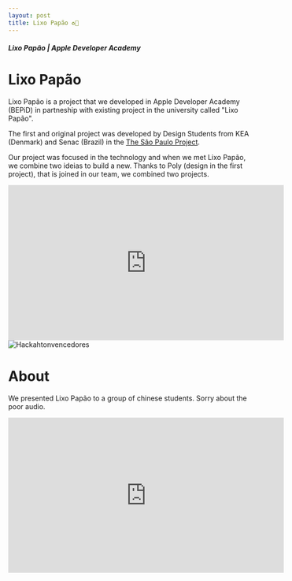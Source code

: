 ```yaml
---
layout: post
title: Lixo Papão ♻️📲
---
```


##### Lixo Papão | Apple Developer Academy


Lixo Papão
====
Lixo Papão is a project that we developed in Apple Developer Academy (BEPiD) in partneship with existing project in the university called "Lixo Papão". 

The first and original project was developed by Design Students from KEA (Denmark) and Senac (Brazil) in the [The São Paulo Project](http://www.thesaopauloproject.com/). 

Our project was focused in the technology and when we met Lixo Papão, we combine two ideias to build a new. Thanks to Poly (design in the first project), that is joined in our team, we combined two projects.

<iframe width="560" height="315" src="https://www.youtube.com/embed/PuYcZmfWAB0?rel=0" frameborder="0" allowfullscreen></iframe>

<img class="img img-responsive" src="https://mir-s3-cdn-cf.behance.net/project_modules/max_3840/697dd433520403.56ae6ffc071da.png" alt="Hackahtonvencedores" />

About
====

We presented Lixo Papão to a group of chinese students. Sorry about the poor audio.
<iframe width="560" height="315" src="https://www.youtube.com/embed/cbosWf2l-YA?rel=0" frameborder="0" allowfullscreen></iframe>


